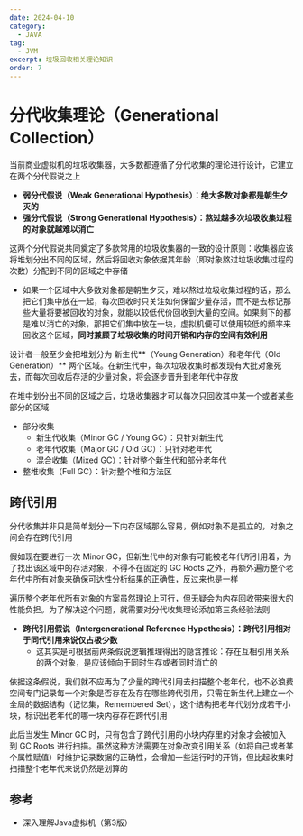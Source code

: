 ```yaml
---
date: 2024-04-10
category:
  - JAVA
tag:
  - JVM
excerpt: 垃圾回收相关理论知识
order: 7
---
```


# 分代收集理论（Generational Collection）

当前商业虚拟机的垃圾收集器，大多数都遵循了分代收集的理论进行设计，它建立在两个分代假说之上

- **弱分代假说（Weak Generational Hypothesis）：绝大多数对象都是朝生夕灭的**
- **强分代假说（Strong Generational Hypothesis）：熬过越多次垃圾收集过程的对象就越难以消亡**

这两个分代假说共同奠定了多款常用的垃圾收集器的一致的设计原则：收集器应该将堆划分出不同的区域，然后将回收对象依据其年龄（即对象熬过垃圾收集过程的次数）分配到不同的区域之中存储

- 如果一个区域中大多数对象都是朝生夕灭，难以熬过垃圾收集过程的话，那么把它们集中放在一起，每次回收时只关注如何保留少量存活，而不是去标记那些大量将要被回收的对象，就能以较低代价回收到大量的空间。如果剩下的都是难以消亡的对象，那把它们集中放在一块，虚拟机便可以使用较低的频率来回收这个区域，**同时兼顾了垃圾收集的时间开销和内存的空间有效利用**

设计者一般至少会把堆划分为 新生代**（Young Generation）和老年代（Old Generation）** 两个区域。在新生代中，每次垃圾收集时都发现有大批对象死去，而每次回收后存活的少量对象，将会逐步晋升到老年代中存放

在堆中划分出不同的区域之后，垃圾收集器才可以每次只回收其中某一个或者某些部分的区域

- 部分收集
  - 新生代收集（Minor GC / Young GC）：只针对新生代
  - 老年代收集（Major GC / Old GC）：只针对老年代
  - 混合收集（Mixed GC）：针对整个新生代和部分老年代
- 整堆收集（Full GC）：针对整个堆和方法区

## 跨代引用

分代收集并非只是简单划分一下内存区域那么容易，例如对象不是孤立的，对象之间会存在跨代引用

假如现在要进行一次 Minor GC，但新生代中的对象有可能被老年代所引用着，为了找出该区域中的存活对象，不得不在固定的 GC Roots 之外，再额外遍历整个老年代中所有对象来确保可达性分析结果的正确性，反过来也是一样

遍历整个老年代所有对象的方案虽然理论上可行，但无疑会为内存回收带来很大的性能负担。为了解决这个问题，就需要对分代收集理论添加第三条经验法则

- **跨代引用假说（Intergenerational Reference Hypothesis）：跨代引用相对于同代引用来说仅占极少数**
  - 这其实是可根据前两条假说逻辑推理得出的隐含推论：存在互相引用关系的两个对象，是应该倾向于同时生存或者同时消亡的

依据这条假说，我们就不应再为了少量的跨代引用去扫描整个老年代，也不必浪费空间专门记录每一个对象是否存在及存在哪些跨代引用，只需在新生代上建立一个全局的数据结构（记忆集，Remembered Set），这个结构把老年代划分成若干小块，标识出老年代的哪一块内存存在跨代引用

此后当发生 Minor GC 时，只有包含了跨代引用的小块内存里的对象才会被加入到 GC Roots 进行扫描。虽然这种方法需要在对象改变引用关系（如将自己或者某个属性赋值）时维护记录数据的正确性，会增加一些运行时的开销，但比起收集时扫描整个老年代来说仍然是划算的

## 参考

- 深入理解Java虚拟机（第3版）
